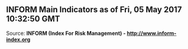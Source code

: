 ## INFORM Main Indicators as of Fri, 05 May 2017 10:32:50 GMT

Source: **INFORM (Index For Risk Management) - http://www.inform-index.org**
